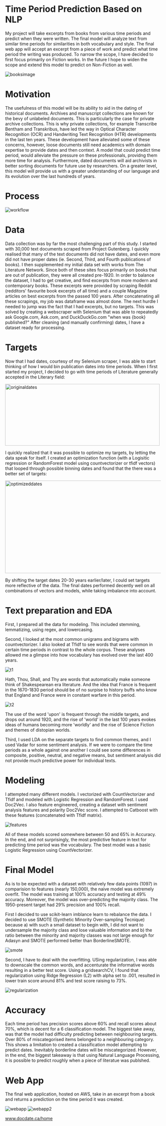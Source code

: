 # Time Period Prediction Based on NLP

My project will take excerpts from books from various time periods and predict when they were written. The final model will
analyze text from similar time periods for similarities in both vocabulary and style. The final web app will accept an excerpt from a piece of work and predict what time period the writing was produced. To narrow the scope, I have decided to first focus primarily on Fiction works. In the future I hope to widen the scope and extend this model to predict on Non-Fiction as well.

<img src='projectname/static/images/books.png' alt='booksimage'>


# Motivation

The usefulness of this model will be its ability to aid in the dating of historical documents. Archives and manuscript collections are known for the bevy of unlabeled documents. This is particularly the case for private archive collections. This is why private collections, for example Transcribe Bentham and Transkribus, have led the way in Optical Character Recognition (OCR) and Handwriting Text Recognition (HTR) developments in the last ten years. These development have alleviated some of these concerns, however, loose documents still need academics with domain expertise to provide dates and then context. A model that could predict time period, would alleviate the pressure on these professionals, providng them more time for analysis. Furthermore, dated documents will aid archivists in better sorting documents for future use by researchers. On a greater level, this model will provide us with a greater understanding of our language and its evolution over the last hundreds of years.

# Process

<img src='projectname/static/images/workflow2.png' alt='workflow'>


# Data

Data collection was by far the most challenging part of this study. I started with 30,000 text documents scraped from Project Gutenberg. I quickly realised that many of the text documents did not have dates, and even more did not have proper dates (ie. Second, Third, and Fourth publications of books). I then supplemented my initial data set with works from The Literature Network. Since both of these sites focus primarily on books that are out of publication, they were all created pre-1920. In order to balance the dataset, I had to get creative, and find excerpts from more modern and contemporary books. These excerpts were provided by scraping Reddit (redditors' favourite book excerpts of all time) and a couple Magazine articles on best excerpts from the passed 100 years. After concatenating all these scrapings, my job was dataframe was almost done. The next hurdle I needed to jump was the fact that I had excerpts, but no targets. This was solved by creating a webscraper with Selenium that was able to repeatedly ask Google.com, Ask.com, and DuckDuckGo.com "when was {book} published?" After cleaning (and manually confirming) dates, I have a dataset ready for processing.



# Targets

Now that I had dates, courtesy of my Selenium scraper, I was able to start thinking of how I would bin publication dates into time periods. When I first started my project, I decided to go with time periods of Literature generally accepted in the Literary field:

<img src='projectname/static/images/original_dates.png' width='500' height='200' alt='originaldates'>

I quickly realized that it was possible to optimize my targets, by letting the data speak for itself. I created an optimization function (with a Logisitic regression or RandomForest model using countvectorizer or tfidf vectors) that looped through possible binning dates and found that the there was a better set of targets:

<img src='projectname/static/images/optimized_dates.png' width='600' height='300' alt='optimizeddates'>

By shifting the target dates 20-30 years earlier/later, I could set targets more reflective of the data. The final dates performed decently well on all combinations of vectors and models, while taking imbalance into account.

# Text preparation and EDA

First, I prepared all the data for modeling. This included stemming, lemmatizing, using regex, and lowercasing.

Second, I looked at the most common unigrams and bigrams with countvectorizer. I also looked at Tfidf to see words that were common in certain time periods in contrast to the whole corpus. These analyses allowed me a glimpse into how vocabulary has evolved over the last 400 years.


<img src='projectname/static/images/tfidf1.png' alt='t1'>

Hath, Thou, Shall, and Thy are words that automatically make someone think of Shakespearean era literature. And the idea that France is frequent in the 1670-1830 period should be of no surpise to history buffs who know that England and France were in constant warfare in this period.

<img src='projectname/static/images/tfidf2.png' alt='t2'>

The use of the word 'upon' is frequent through the middle targets, and drops out around 1920, and the rise of 'world' in the last 100 years evokes ideas of humans becoming more 'worldly' and the rise of Science Fiction and themes of distopian worlds.


Third, I used LDA on the separate targets to find common themes, and I used Vadar for some sentiment analysis. If we were to compare the time periods as a whole against one another I could see some differences in composite, positive, neutral, and negative means, but sentiment analysis did not provide much predictive power for individual texts. 

# Modeling

I attempted many different models. I vectorized with CountVectorizer and Tfidf and modeled with Logistic Regression and RandomForest. I used Doc2Vec. I also feature engineered, creating a dataset with sentiment analysis features and polarity Doc2Vec score. I attempted to Catboost with these features (concatenated with Tfidf matrix). 

<img src='projectname/static/images/features_df.png' alt='features'>

All of these models scored somewhere between 50 and 65% in Accuracy. In the end, and not surprisingly, the most predictive feature in text for predicting time period was the vocabulary. The best model was a basic Logistic Regression using CountVectorizer. 

# Final Model

As is to be expected with a dataset with relatively few data points (1097) in comparision to features (nearly 150,000), the naive model was extremely overfit. The model was training at 100% accuracy and testing at 49% accuracy. Moreover, the model was over-predicting the majority class. The 1950-present target had 29% precision and 100% recall. 


First I decided to use scikit-learn imblance learn to rebalance the data. I decided to use SMOTE (Synthetic Minority Over-sampling Tecnique) because a) with such a small dataset to begin with, I did not want to undersample the majority class and lose valuable information and b) the ratio between the minority and majority classes was not large enough for Adasyn and SMOTE performed better than BorderlineSMOTE.

<img src='projectname/static/images/imbalance_smote.png' alt='smote'>


Second, I have to deal with the overfitting. USing regularization, I was able to downscale the common words, and accenturate the informative words resulting in a better test score. Using a gridsearchCV, I found that regularization using Ridge Regression (L2) with alpha set to .001, resulted in lower train score around 81% and test score raising to 73%. 

<img src='projectname/static/images/regularization.png' alt='regularization'>

#  Accuracy  

Each time period has precision scores above 60% and recall scores about 70%, which is decent for a 6 classification model. The biggest take away, was that the model had difficulty predicting between neighbouring targets. Over 80% of miscategorised items belonged to a neighbouring category. This shows a limitation to created a classification model attempting to predict dates. Inevitably borderline dates will be miscategorized. However, in the end, the biggest takeaway is that using Natural Language Processing, it is possible to predict roughly when a piece of literatue was publshed.

# Web App

The final web application, hosted on AWS, take in an excerpt from a book and returns a prediction on the time period it was created.

<img src='projectname/static/images/webapp.png' alt='webapp'>

<img src='projectname/static/images/webapp2.png' alt='webapp2'>

www.docdate.ca/home

